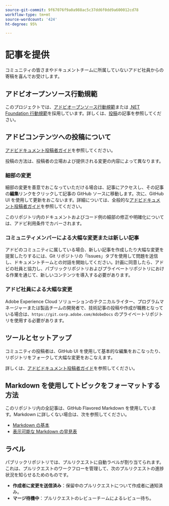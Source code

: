```yaml
---
source-git-commit: 9f67076f9a0a988ac5c37dd6f0dd9a600012cd78
workflow-type: tm+mt
source-wordcount: '424'
ht-degree: 95%

---
```

# 記事を提供

コミュニティの皆さまやドキュメントチームに所属していないアドビ社員からの寄稿を喜んでお受けします。

## アドビオープンソース行動規範

このプロジェクトでは、[アドビオープンソース行動規範](code-of-conduct.md)または [.NET Foundation 行動規範](https://dotnetfoundation.org/code-of-conduct)を採用しています。詳しくは、[投稿](contributing.md)の記事を参照してください。

## アドビコンテンツへの投稿について

[アドビドキュメント投稿者ガイド](https://experienceleague.adobe.com/docs/contributor/contributor-guide/introduction.html?lang=ja)を参照してください。

投稿の方法は、投稿者の立場および提供される変更の内容によって異なります。

### 細部の変更

細部の変更を善意でおこなっていただける場合は、記事にアクセスし、その記事の&#x200B;**編集**&#x200B;リンクをクリックして記事の GitHub ソースに移動します。次に、GitHub UI を使用して更新をおこないます。詳細については、全般的な[アドビドキュメント投稿者ガイド](https://experienceleague.adobe.com/docs/contributor/contributor-guide/introduction.html?lang=ja)を参照してください。

このリポジトリ内のドキュメントおよびコード例の細部の修正や明確化については、アドビ利用条件でカバーされます。

### コミュニティメンバーによる大幅な変更または新しい記事

アドビのコミュニティに属している場合、新しい記事を作成したり大幅な変更を提案したりするには、Git リポジトリの「Issues」タブを使用して問題を送信し、ドキュメントチームとの対話を開始してください。計画に同意したら、アドビの社員と協力し、パブリックリポジトリおよびプライベートリポジトリにおける作業を通じて、新しいコンテンツを導入する必要があります。

<!--
If you submit a pull request with significant changes to documentation and code examples, you'll see a message in the pull request asking you to submit an online contribution license agreement (CLA). We need you to complete the online form before we can review your pull request.
-->

### アドビ社員による大幅な変更

Adobe Experience Cloud ソリューションのテクニカルライター、プログラムマネージャーまたは製品チームの開発者で、技術記事の投稿や作成が職務となっている場合は、`https://git.corp.adobe.com/AdobeDocs` のプライベートリポジトリを使用する必要があります。

<!--Employees from other parts of the Adobe world should use the public repo for minor updates.-->

## ツールとセットアップ

コミュニティの投稿者は、GitHub UI を使用して基本的な編集をおこなったり、リポジトリをフォークして大幅な変更をおこなえます。

詳しくは、[アドビドキュメント投稿者ガイド](https://experienceleague.adobe.com/docs/contributor/contributor-guide/introduction.html?lang=ja)を参照してください。

## Markdown を使用してトピックをフォーマットする方法

このリポジトリ内の全記事は、GitHub Flavored Markdown を使用しています。Markdown に詳しくない場合は、次を参照してください。

* [Markdown の基本](https://help.github.com/articles/getting-started-with-writing-and-formatting-on-github/)
* [表示可能な Markdown の早見表](https://guides.github.com/pdfs/markdown-cheatsheet-online.pdf)

## ラベル

パブリックリポジトリでは、プルリクエストに自動ラベルが割り当てられます。これは、プルリクエストのワークフローを管理して、次のプルリクエストの進捗状況を知らせるためのものです。

* **作成者に変更を送信済み**：保留中のプルリクエストについて作成者に通知済み。
* **マージ待機中**：プルリクエストのレビューチームによるレビュー待ち。

